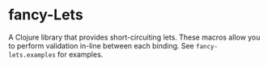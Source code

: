 # fancy-Lets

A Clojure library that provides short-circuiting lets. These macros allow you to perform validation in-line between each binding. See `fancy-lets.examples` for examples.
